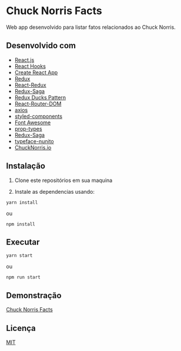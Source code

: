 # Chuck Norris Facts

Web app desenvolvido para listar fatos relacionados ao Chuck Norris.

## Desenvolvido com

- [React.js](https://reactjs.org/)
- [React Hooks](https://reactjs.org/docs/hooks-intro.html)
- [Create React App](https://create-react-app.dev/)
- [Redux](https://redux.js.org/)
- [React-Redux](https://github.com/reduxjs/react-redux)
- [Redux-Saga](https://github.com/redux-saga/redux-saga)
- [Redux Ducks Pattern](https://github.com/erikras/ducks-modular-redux)
- [React-Router-DOM](https://www.npmjs.com/package/react-router-dom)
- [axios](https://github.com/axios/axios)
- [styled-components](https://www.styled-components.com/)
- [Font Awesome](http://fontawesome.com/)
- [prop-types](https://www.npmjs.com/package/prop-types)
- [Redux-Saga](https://github.com/redux-saga/redux-saga)
- [typeface-nunito](https://www.npmjs.com/package/typeface-nunito)
- [ChuckNorris.io](https://api.chucknorris.io/)

## Instalação

1. Clone este repositórios em sua maquina

2. Instale as dependencias usando:

```
yarn install
```

ou

```
npm install
```

## Executar

```
yarn start
```

ou

```
npm run start
```

## Demonstração

[Chuck Norris Facts](https://chuck-norris-facts-web-app.herokuapp.com/animal)

## Licença

[MIT](https://opensource.org/licenses/MIT)
